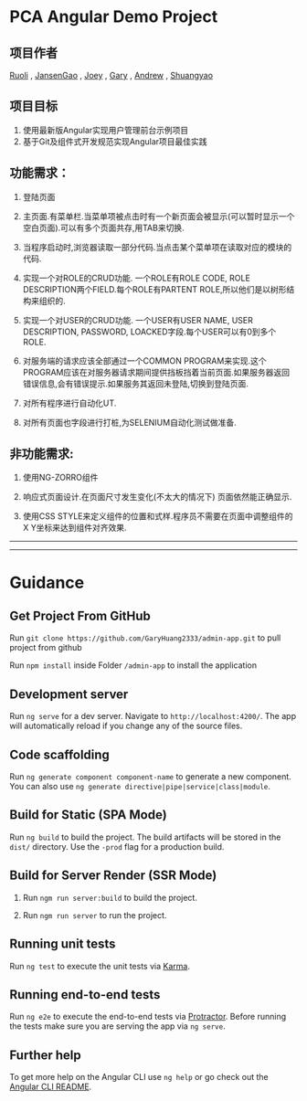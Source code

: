 # PCA Angular Demo Project

## 项目作者
[Ruoli](https://github.com/catkeeper1)
, [JansenGao](https://github.com/JansenGao)
, [Joey](https://github.com/joeyacn)
, [Gary](https://github.com/GaryHuang2333)
, [Andrew](https://github.com/AndrewOYLK)
, [Shuangyao](https://github.com/SayoJi)


## 项目目标
1. 使用最新版Angular实现用户管理前台示例项目
2. 基于Git及组件式开发规范实现Angular项目最佳实践


## 功能需求：

1. 登陆页面

2. 主页面.有菜单栏.当菜单项被点击时有一个新页面会被显示(可以暂时显示一个空白页面).可以有多个页面共存,用TAB来切换.

3. 当程序启动时,浏览器读取一部分代码.当点击某个菜单项在读取对应的模块的代码.

4. 实现一个对ROLE的CRUD功能. 一个ROLE有ROLE CODE, ROLE DESCRIPTION两个FIELD.每个ROLE有PARTENT ROLE,所以他们是以树形结构来组织的.

5. 实现一个对USER的CRUD功能. 一个USER有USER NAME, USER DESCRIPTION, PASSWORD, LOACKED字段.每个USER可以有0到多个ROLE.

6. 对服务端的请求应该全部通过一个COMMON PROGRAM来实现.这个PROGRAM应该在对服务器请求期间提供挡板挡着当前页面.如果服务器返回错误信息,会有错误提示.如果服务其返回未登陆,切换到登陆页面.

7. 对所有程序进行自动化UT.

8. 对所有页面也字段进行打桩,为SELENIUM自动化测试做准备.

 

## 非功能需求:

1. 使用NG-ZORRO组件

2. 响应式页面设计.在页面尺寸发生变化(不太大的情况下) 页面依然能正确显示.

3. 使用CSS STYLE来定义组件的位置和式样.程序员不需要在页面中调整组件的X Y坐标来达到组件对齐效果.

<hr/><hr/>

# Guidance 

## Get Project From GitHub

Run  `git clone https://github.com/GaryHuang2333/admin-app.git` to pull project from github

Run `npm install` inside Folder `/admin-app` to install the application

## Development server

Run `ng serve` for a dev server. Navigate to `http://localhost:4200/`. The app will automatically reload if you change any of the source files.

## Code scaffolding

Run `ng generate component component-name` to generate a new component. You can also use `ng generate directive|pipe|service|class|module`.

## Build for Static (SPA Mode)

Run `ng build` to build the project. The build artifacts will be stored in the `dist/` directory. Use the `-prod` flag for a production build.

## Build for Server Render (SSR Mode)

1. Run `ngm run server:build` to build the project.

2. Run `ngm run server` to run the project.

## Running unit tests

Run `ng test` to execute the unit tests via [Karma](https://karma-runner.github.io).

## Running end-to-end tests

Run `ng e2e` to execute the end-to-end tests via [Protractor](http://www.protractortest.org/).
Before running the tests make sure you are serving the app via `ng serve`.

## Further help

To get more help on the Angular CLI use `ng help` or go check out the [Angular CLI README](https://github.com/angular/angular-cli/blob/master/README.md).